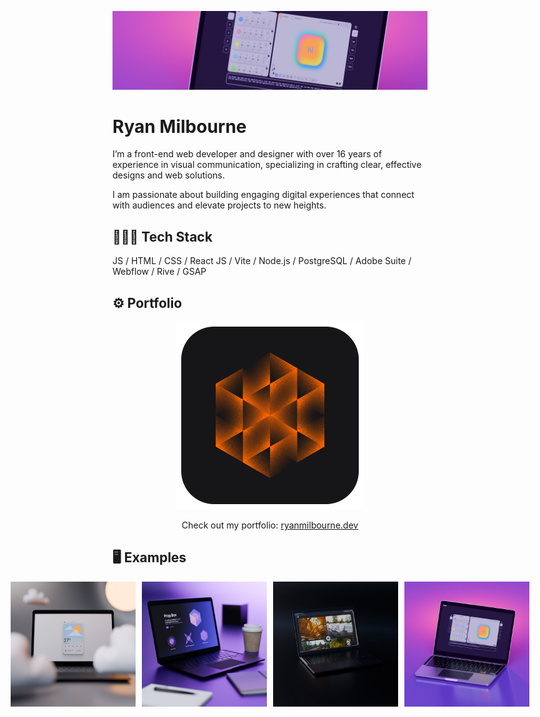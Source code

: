 ![banner image](images/banner-1.jpeg)

# Ryan Milbourne

I’m a front-end web developer and designer with over 16 years of experience in visual communication, specializing in crafting clear, effective designs and web solutions.

I am passionate about building engaging digital experiences that connect with audiences and elevate projects to new heights.

## 🧑🏽‍💻 Tech Stack

JS / HTML / CSS / React JS / Vite / Node.js / PostgreSQL / Adobe Suite / Webflow / Rive / GSAP

## ⚙️ Portfolio

<div align="center">
<img src="images/website-graphic.png" alt="example-image" width="300"/>

Check out my portfolio: [ryanmilbourne.dev](https://ryanmilbourne.dev)

</div>

## 🖥️ Examples

<div align="left" style="display: flex; justify-content: center; gap: 10px;">
  <img src="images/weatherapp-image-1.webp" alt="example-image" width="200"/>
  <img src="images/propbox-thumbnail.webp" alt="example-image" width="200"/>
  <img src="images/vanurbantimber-thumbnail.webp" alt="example-image" width="200"/>
  <img src="images/boxed-thumbnail.webp" alt="example-image" width="200"/>
</div>
